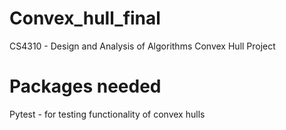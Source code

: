 # Convex_hull_final
CS4310 - Design and Analysis of Algorithms Convex Hull Project


# Packages needed
Pytest - for testing functionality of convex hulls